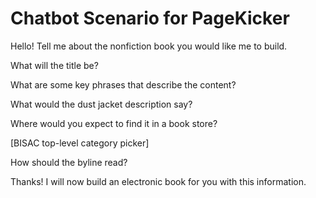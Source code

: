 # Chatbot Scenario for PageKicker

Hello!  Tell me about the nonfiction book you would like me to build.

What will the title be?

What are some key phrases that describe the content?

What would the dust jacket description say?

Where would you expect to find it in a book store?

[BISAC top-level category picker]

How should the byline read?

Thanks! I will now build an electronic book for you with this information.
